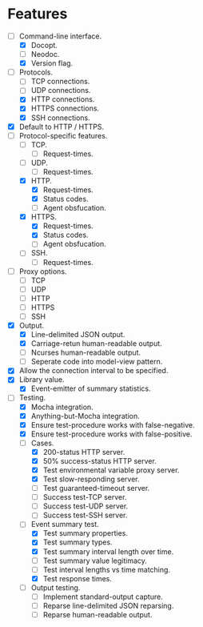
# Features

- [ ] Command-line interface.
	- [x] Docopt.
	- [ ] Neodoc.
	- [x] Version flag.
- [ ] Protocols.
	- [ ] TCP connections.
	- [ ] UDP connections.
	- [x] HTTP connections.
	- [x] HTTPS connections.
	- [x] SSH connections.
- [x] Default to HTTP / HTTPS.
- [ ] Protocol-specific features.
	- [ ] TCP.
		- [ ] Request-times.
	- [ ] UDP.
		- [ ] Request-times.
	- [x] HTTP.
		- [x] Request-times.
		- [x] Status codes.
		- [ ] Agent obsfucation.
	- [x] HTTPS.
		- [x] Request-times.
		- [x] Status codes.
		- [ ] Agent obsfucation.
	- [ ] SSH.
		- [ ] Request-times.
- [ ] Proxy options.
	- [ ] TCP
	- [ ] UDP
	- [ ] HTTP
	- [ ] HTTPS
	- [ ] SSH
- [x] Output.
	- [x] Line-delimited JSON output.
	- [x] Carriage-retun human-readable output.
	- [ ] Ncurses human-readable output.
	- [ ] Seperate code into model-view pattern.
- [x] Allow the connection interval to be specified.
- [x] Library value.
	- [x] Event-emitter of summary statistics.
- [ ] Testing.
	- [x] Mocha integration.
	- [x] Anything-but-Mocha integration.
	- [x] Ensure test-procedure works with false-negative.
	- [x] Ensure test-procedure works with false-positive.
	- [ ] Cases.
		- [x] 200-status HTTP server.
		- [x] 50% success-status HTTP server.
		- [x] Test environmental variable proxy server.
		- [x] Test slow-responding server.
		- [ ] Test guaranteed-timeout server.
		- [ ] Success test-TCP server.
		- [ ] Success test-UDP server.
		- [ ] Success test-SSH server.
	- [ ] Event summary test.
		- [x] Test summary properties.
		- [x] Test summary types.
		- [x] Test summary interval length over time.
		- [ ] Test summary value legitimacy.
		- [ ] Test interval lengths vs time matching.
		- [x] Test response times.
	- [ ] Output testing.
		- [ ] Implement standard-output capture.
		- [ ] Reparse line-delimited JSON reparsing.
		- [ ] Reparse human-readable output.
